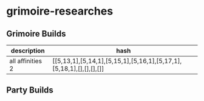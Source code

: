 # grimoire-researches

## Grimoire Builds

|description|hash|
|-|-|
|all affinities 2|[[5,13,1],[5,14,1],[5,15,1],[5,16,1],[5,17,1],[5,18,1],[],[],[],[]]|

## Party Builds
